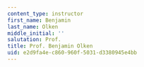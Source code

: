 ```yaml
---
content_type: instructor
first_name: Benjamin
last_name: Olken
middle_initial: ''
salutation: Prof.
title: Prof. Benjamin Olken
uid: e2d9fa4e-c860-960f-5031-d3380945e4bb
---
```

